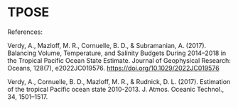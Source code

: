 # TPOSE

References:

Verdy, A., Mazloff, M. R., Cornuelle, B. D., & Subramanian, A. (2017). Balancing Volume, Temperature, and Salinity Budgets During 2014–2018 in the Tropical Pacific Ocean State Estimate. Journal of Geophysical Research: Oceans, 128(7), e2022JC019576. https://doi.org/10.1029/2022JC019576

Verdy, A., Cornuelle, B. D., Mazloff, M. R., & Rudnick, D. L. (2017). Estimation of the tropical Pacific ocean state 2010-2013. J. Atmos. Oceanic Technol., 34, 1501–1517.
